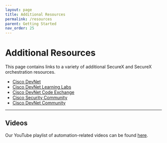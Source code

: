 ```yaml
---
layout: page
title: Additional Resources
permalink: /resources
parent: Getting Started
nav_order: 25
---
```


# Additional Resources
This page contains links to a variety of additional SecureX and SecureX orchestration resources.

* [Cisco DevNet](https://developer.cisco.com/securex/orchestration/)
* [Cisco DevNet Learning Labs](https://developer.cisco.com/learning/modules/SecureX-orchestration)
* [Cisco DevNet Code Exchange](https://developer.cisco.com/codeexchange/explore/#search=securex%20orchestration)
* [Cisco Security Community](https://community.cisco.com/t5/integrated-security-platform/bd-p/12754336-discussions-ctas)
* [Cisco DevNet Community](https://community.cisco.com/t5/for-developers/ct-p/4409j-developer-home)

---

## Videos
Our YouTube playlist of automation-related videos can be found [here](https://www.youtube.com/playlist?list=PLPFIie48Myg2tu2gHbgm-moYg8LDaXsSo).
